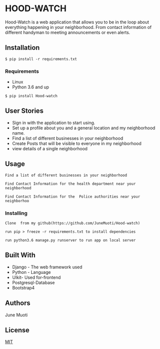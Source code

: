 # HOOD-WATCH

Hood-Watch is a web application that allows you to be in the loop about everything happening in your neighborhood. From contact information of different handyman to meeting announcements or even alerts.

## Installation
`$ pip install -r requirements.txt`

### Requirements
* Linux
* Python 3.6 and up

`$ pip install Hood-watch`
## User Stories

* Sign in with the application to start using.
* Set up a profile about you and a general location and my neighborhood name.
* Find a list of different businesses in your neighborhood
* Create Posts that will be visible to everyone in my neighborhood
* view details of a single neighborhood

## Usage
```
Find a list of different businesses in your neighborhood
```
```
Find Contact Information for the health department near your neighborhood
```
```
Find Contact Information for the  Police authorities near your neighborhoo
```

### Installing
```
Clone  from my github(https://github.com/JuneMuoti/Hood-watch)
```
```
run pip > freeze -r requirements.txt to install dependencies
```
```
run python3.6 manage.py runserver to run app on local server
```


## Built With

* Django - The web framework used
* Python - Language
* UIkit- Used for-frontend
* Postgresql-Database
* Bootstrap4
## Authors

June Muoti 


## License
[MIT](https://choosealicense.com/licenses/mit/)
